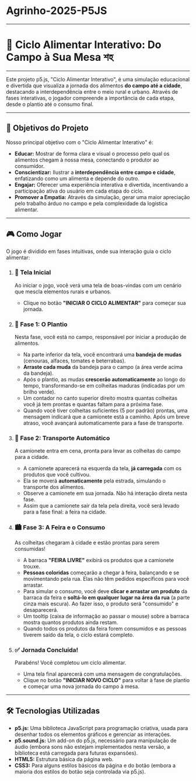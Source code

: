 # Agrinho-2025-P5JS

---
# 🌽 Ciclo Alimentar Interativo: Do Campo à Sua Mesa  শহ
---

Este projeto p5.js, "Ciclo Alimentar Interativo", é uma simulação educacional e divertida que visualiza a jornada dos alimentos **do campo até a cidade**, destacando a interdependência entre o meio rural e urbano. Através de fases interativas, o jogador compreende a importância de cada etapa, desde o plantio até o consumo final.

---

## 🎯 Objetivos do Projeto

Nosso principal objetivo com o "Ciclo Alimentar Interativo" é:

* **Educar:** Mostrar de forma clara e visual o processo pelo qual os alimentos chegam à nossa mesa, conectando o produtor ao consumidor.
* **Conscientizar:** Ilustrar a **interdependência entre campo e cidade**, enfatizando como um alimenta e depende do outro.
* **Engajar:** Oferecer uma experiência interativa e divertida, incentivando a participação ativa do usuário em cada etapa do ciclo.
* **Promover a Empatia:** Através da simulação, gerar uma maior apreciação pelo trabalho árduo no campo e pela complexidade da logística alimentar.

---

## 🎮 Como Jogar

O jogo é dividido em fases intuitivas, onde sua interação guia o ciclo alimentar:

1.  ### 🏡 Tela Inicial
    Ao iniciar o jogo, você verá uma tela de boas-vindas com um cenário que mescla elementos rurais e urbanos.
    * Clique no botão **"INICIAR O CICLO ALIMENTAR"** para começar sua jornada.

2.  ### 🌱 Fase 1: O Plantio
    Nesta fase, você está no campo, responsável por iniciar a produção de alimentos.
    * Na parte inferior da tela, você encontrará uma **bandeja de mudas** (cenouras, alfaces, tomates e beterrabas).
    * **Arraste cada muda** da bandeja para o campo (a área verde acima da bandeja).
    * Após o plantio, as mudas **crescerão automaticamente** ao longo do tempo, transformando-se em colheitas maduras (indicadas por um brilho verde).
    * Um contador no canto superior direito mostra quantas colheitas você já tem prontas e quantas faltam para a próxima fase.
    * Quando você tiver colheitas suficientes (5 por padrão) prontas, uma mensagem indicará que a camionete está a caminho. Após um breve atraso, você avançará automaticamente para a fase de transporte.

3.  ### 🚚 Fase 2: Transporte Automático
    A camionete entra em cena, pronta para levar as colheitas do campo para a cidade.
    * A camionete aparecerá na esquerda da tela, **já carregada** com os produtos que você cultivou.
    * Ela se moverá **automaticamente** pela estrada, simulando o transporte dos alimentos.
    * Observe a camionete em sua jornada. Não há interação direta nesta fase.
    * Assim que a camionete sair da tela pela direita, você será levado para a fase final: a feira na cidade.

4.  ### 🏙️ Fase 3: A Feira e o Consumo
    As colheitas chegaram à cidade e estão prontas para serem consumidas!
    * A barraca **"FEIRA LIVRE"** exibirá os produtos que a camionete trouxe.
    * **Pessoas coloridas** começarão a chegar à feira, balançando e se movimentando pela rua. Elas não têm pedidos específicos para você arrastar.
    * Para simular o consumo, você deve **clicar e arrastar um produto** da barraca da feira e **soltá-lo em qualquer lugar na área da rua** (a parte cinza mais escura). Ao fazer isso, o produto será "consumido" e desaparecerá.
    * Um tooltip (caixa de informação ao passar o mouse) sobre a barraca mostra quantos produtos ainda restam.
    * Quando todos os produtos da feira forem consumidos e as pessoas tiverem saído da tela, o ciclo estará completo.

5.  ### ✅ Jornada Concluída!
    Parabéns! Você completou um ciclo alimentar.
    * Uma tela final aparecerá com uma mensagem de congratulações.
    * Clique no botão **"INICIAR NOVO CICLO"** para voltar à fase de plantio e começar uma nova jornada do campo à mesa.

---

## 🛠️ Tecnologias Utilizadas

* **p5.js:** Uma biblioteca JavaScript para programação criativa, usada para desenhar todos os elementos gráficos e gerenciar as interações.
* **p5.sound.js:** Um add-on do p5.js, necessário para manipulação de áudio (embora sons não estejam implementados nesta versão, a biblioteca está carregada para futuras expansões).
* **HTML5:** Estrutura básica da página web.
* **CSS3:** Para alguns estilos básicos da página e do botão (embora a maioria dos estilos do botão seja controlada via p5.js).
